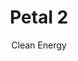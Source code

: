 ---
layout: petal
title: Petal 2
subtitle: Clean Energy
tagline: Move away from oil/gas heating (decarbonise) and shift to verified renewable energy tariff
has_children: true
has_toc: true
graphic: ./graphics/petals/Clean-Energy-160x160.png
nav_order: 3
---